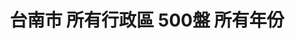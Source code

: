 ---
title: "台南市 所有行政區 500盤 所有年份"
keywords:
  - 美食競賽
  - 台灣美食
  - 美食精選
datePublished: "2025-06-30"
dateModified: "2025-07-01"
city: "台南市"
district: "所有行政區"
award: "500盤"
year: "所有年份"
page: 2
count: 17

restaurants:
  - name: "竹海產"
    city: "台南市"
    district: "中西區"
    address: "台南市中西區民族路二段252號"
    phone: "062210946"
    geo: "22.997387034668, 120.20126193532992"
    google_map: "https://maps.app.goo.gl/EZLMXTM3USe5RKqC8"
    footinder: "https://footinder.com.tw/%E5%8F%B0%E5%8D%97%E5%B8%82%E4%B8%AD%E8%A5%BF%E5%8D%80/161797/"
    official: ""
    award:
    - name: "500盤"
      year: "2024"
  - name: "筑馨居"
    city: "台南市"
    district: "中西區"
    address: "台南市中西區信義街69號"
    phone: "0927307890"
    geo: "23.000310151168772, 120.19498735218367"
    google_map: "https://maps.app.goo.gl/ToCGjxUwVjZhz1Jm8"
    footinder: "https://footinder.com.tw/%E5%8F%B0%E5%8D%97%E5%B8%82%E4%B8%AD%E8%A5%BF%E5%8D%80/1942/"
    official: "https://www.facebook.com/profile.php?id=100063890740362"
    award:
    - name: "500盤"
      year: "2024"
  - name: "橄饗家西班牙嚴選美食餐廳"
    city: "台南市"
    district: "安平區"
    address: "台南市安平區安北路590號590, Anbei Rd., Anping DistNo"
    phone: "063911687"
    geo: "22.998352566357422, 120.1489561239214"
    google_map: "https://maps.app.goo.gl/jUG8e7pdfUuqXBqC6"
    footinder: "https://footinder.com.tw/%e5%8f%b0%e5%8d%97%e5%b8%82%e5%ae%89%e5%b9%b3%e5%8d%80/395/"
    official: "https://www.naforst.com/"
    award:
    - name: "500盤"
      year: "2024"
  - name: "阿裕牛肉涮涮鍋"
    city: "台南市"
    district: "仁德區"
    address: "台南市仁德區崑崙路733-1號"
    phone: "062795500"
    geo: "22.94042993063004, 120.26110414667649"
    google_map: "https://maps.app.goo.gl/1V9ipnkphHrWyAR89"
    footinder: "https://footinder.com.tw/%e5%8f%b0%e5%8d%97%e5%b8%82%e4%bb%81%e5%be%b7%e5%8d%80/10195/"
    official: "https://www.facebook.com/profile.php?id=100057583984115"
    award:
    - name: "500盤"
      year: "2024"
  - name: "Funkoo Bar - Mexican Cuisine & Bar"
    city: "台南市"
    district: "中西區"
    address: "台南市中西區海安路二段268號"
    phone: "0984067044"
    geo: "22.997995291575908, 120.19777589969037"
    google_map: "https://maps.app.goo.gl/zt1s9srVuV4sCLJr9"
    footinder: "https://footinder.com.tw/%e5%8f%b0%e5%8d%97%e5%b8%82%e4%b8%ad%e8%a5%bf%e5%8d%80/15153/"
    official: "https://www.facebook.com/mexcafe.tainan"
    award:
    - name: "500盤"
      year: "2024"
  - name: "MO. Lab"
    city: "台南市"
    district: "北區"
    address: "台南市北區崇安街30號"
    phone: ""
    geo: "23.0001505084149, 120.20624616196787"
    google_map: "https://maps.app.goo.gl/RhN1wATgAxmJVW2y9"
    footinder: "https://footinder.com.tw/%e5%8f%b0%e5%8d%97%e5%b8%82%e5%8c%97%e5%8d%80/2260/"
    official: ""
    award:
    - name: "500盤"
      year: "2024"
  - name: "THINKPIZZA"
    city: "台南市"
    district: "中西區"
    address: "台南市中西區西和路289號"
    phone: "063589850"
    geo: "23.003311623866953, 120.19281617437447"
    google_map: "https://maps.app.goo.gl/Vo4B4UvvrWBz3qkU9"
    footinder: "https://footinder.com.tw/%E5%8F%B0%E5%8D%97%E5%B8%82%E4%B8%AD%E8%A5%BF%E5%8D%80/1943/"
    official: "https://www.facebook.com/THINKPIZZANYC/"
    award:
    - name: "500盤"
      year: "2024"
  - name: "Wom salone"
    city: "台南市"
    district: "中西區"
    address: "台南市中西區中華西路二段12巷30號"
    phone: "062998485"
    geo: "22.987403532617666, 120.18754014421596"
    google_map: "https://maps.app.goo.gl/qAL7ECucSyBwGb9z7"
    footinder: "https://footinder.com.tw/%E5%8F%B0%E5%8D%97%E5%B8%82%E4%B8%AD%E8%A5%BF%E5%8D%80/99006/"
    official: "https://www.instagram.com/wom_salone/"
    award:
    - name: "500盤"
      year: "2024"
---
